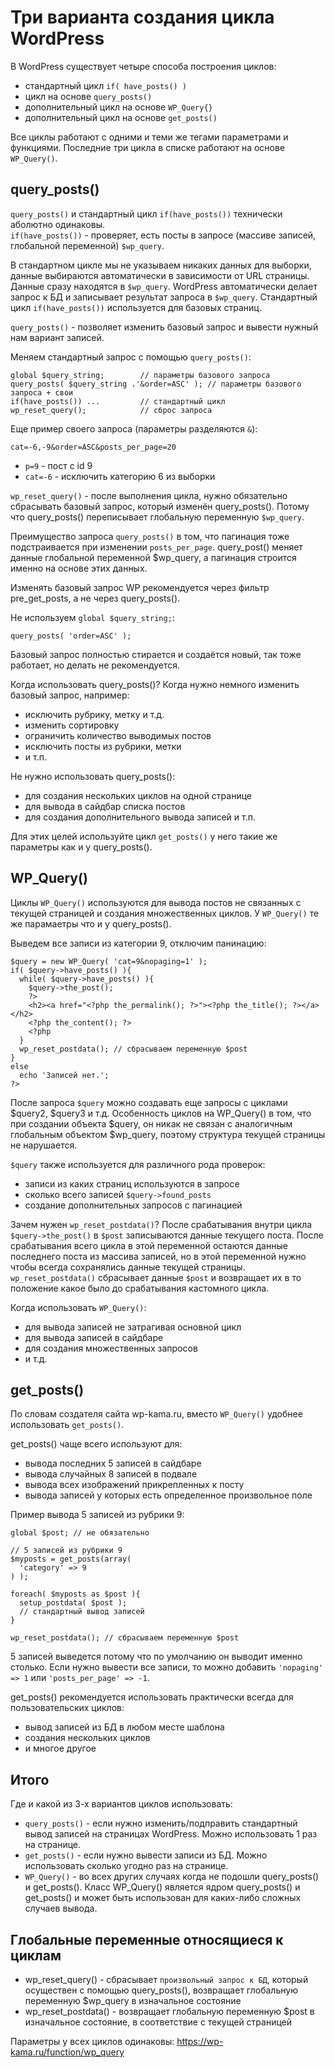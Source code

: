 # Три варианта создания цикла WordPress
В WordPress существует четыре способа построения циклов:
- стандартный цикл `if( have_posts() )`
- цикл на основе `query_posts()`
- дополнительный цикл на основе `WP_Query{}`
- дополнительный цикл на основе `get_posts()`

Все циклы работают с одними и теми же тегами параметрами и функциями. Последние три цикла в списке работают на основе `WP_Query()`.

## query_posts()
`query_posts()` и стандартный цикл `if(have_posts())` технически аболютно одинаковы.  
`if(have_posts())` - проверяет, есть посты в запросе (массиве записей, глобальной переменной) `$wp_query`.

В стандартном цикле мы не указываем никаких данных для выборки, данные выбираются автоматически в зависимости от URL страницы. Данные сразу находятся в `$wp_query`. WordPress автоматически делает запрос к БД и записывает результат запроса в `$wp_query`. Стандартный цикл `if(have_posts())` используется для базовых страниц.

`query_posts()` - позволяет изменить базовый запрос и вывести нужный нам вариант записей.

Меняем стандартный запрос с помощью `query_posts()`:

    global $query_string;        // параметры базового запроса
    query_posts( $query_string .'&order=ASC' ); // параметры базового запроса + свои
    if(have_posts()) ...         // стандартный цикл
    wp_reset_query();            // сброс запроса

Еще пример своего запроса (параметры разделяются `&`):

    cat=-6,-9&order=ASC&posts_per_page=20

- `p=9` - пост с id 9
- `cat=-6` - исключить категорию 6 из выборки

`wp_reset_query()` - после выполнения цикла, нужно обязательно сбрасывать базовый запрос, который изменён query_posts(). Потому что query_posts() переписывает глобальную переменную `$wp_query`.

Преимущество запроса `query_posts()` в том, что пагинация тоже подстраивается при изменении `posts_per_page`. query_post() меняет данные глобальной переменной $wp_query, а пагинация строится именно на основе этих данных.

Изменять базовый запрос WP рекомендуется через фильтр pre_get_posts, а не через query_posts().

Не используем `global $query_string;`:

    query_posts( 'order=ASC' );
    
Базовый запрос полностью стирается и создаётся новый, так тоже работает, но делать не рекомендуется.

Когда использовать query_posts()? Когда нужно немного изменить базовый запрос, например:
- исключить рубрику, метку и т.д.
- изменить сортировку
- ограничить количество выводимых постов
- исключить посты из рубрики, метки
- и т.п.

Не нужно использовать query_posts():
- для создания нескольких циклов на одной странице
- для вывода в сайдбар списка постов
- для создания дополнительного вывода записей и т.п.

Для этих целей используйте цикл `get_posts()` у него такие же параметры как и у query_posts().

## WP_Query()
Циклы `WP_Query()` используются для вывода постов не связанных с текущей страницей и создания множественных циклов. У `WP_Query()` те же парамаетры что и у query_posts().

Выведем все записи из категории 9, отключим панинацию:

    $query = new WP_Query( 'cat=9&nopaging=1' );
    if( $query->have_posts() ){
      while( $query->have_posts() ){
        $query->the_post();
        ?>
        <h2><a href="<?php the_permalink(); ?>"><?php the_title(); ?></a></h2>
        <?php the_content(); ?>
        <?php
      }
      wp_reset_postdata(); // сбрасываем переменную $post
    }
    else
      echo 'Записей нет.';
    ?>

После запроса `$query` можно создавать еще запросы с циклами $query2, $query3 и т.д. Особенность циклов на WP_Query() в том, что при создании объекта $query, он никак не связан с аналогичным глобальным объектом $wp_query, поэтому структура текущей страницы не нарушается.

`$query` также используется для различного рода проверок:
- записи из каких страниц используются в запросе
- сколько всего записей `$query->found_posts`
- создание дополнительных запросов с пагинацией

Зачем нужен `wp_reset_postdata()`? После срабатывания внутри цикла `$query->the_post()` в `$post` записываются данные текущего поста. После срабатывания всего цикла в этой переменной остаются данные последнего поста из массива записей, но в этой переменной нужно чтобы всегда сохранялись данные текущей страницы. `wp_reset_postdata()` сбрасывает данные `$post` и возвращает их в то положение какое было до срабатывания кастомного цикла.

Когда использовать `WP_Query()`:
- для вывода записей не затрагивая основной цикл
- для вывода записей в сайдбаре
- для создания множественных запросов
- и т.д.

## get_posts()
По словам создателя сайта wp-kama.ru, вместо `WP_Query()` удобнее использовать `get_posts()`.

get_posts() чаще всего используют для:
- вывода последних 5 записей в сайдбаре
- вывода случайных 8 записей в подвале
- вывода всех изображений прикрепленных к посту
- вывода записей у которых есть определенное произвольное поле

Пример вывода 5 записей из рубрики 9:

    global $post; // не обязательно

    // 5 записей из рубрики 9
    $myposts = get_posts(array(
      'category' => 9
    ) );

    foreach( $myposts as $post ){
      setup_postdata( $post );
      // стандартный вывод записей
    }

    wp_reset_postdata(); // сбрасываем переменную $post

5 записей выведется потому что по умолчанию он выводит именно столько. Если нужно вывести все записи, то можно добавить `'nopaging' => 1` или `'posts_per_page' => -1`.

get_posts() рекомендуется использовать практически всегда для пользовательских циклов:
- вывод записей из БД в любом месте шаблона
- создания нескольких циклов
- и многое другое

## Итого
Где и какой из 3-х вариантов циклов использовать:
- `query_posts()` - если нужно изменить/подправить стандартный вывод записей на страницах WordPress. Можно использовать 1 раз на странице.
- `get_posts()` - если нужно вывести записи из БД. Можно использовать сколько угодно раз на странице.
- `WP_Query()` - во всех других случаях когда не подошли query_posts() и get_posts(). Класс WP_Query() является ядром query_posts() и get_posts() и может быть использован для каких-либо сложных случаев вывода.

## Глобальные переменные относящиеся к циклам
- wp_reset_query() - сбрасывает `произвольный запрос к БД`, который осуществен с помощью query_posts(), возвращает глобальную переменную $wp_query в изначальное состояние
- wp_reset_postdata() - возвращает глобальную переменную $post в изначальное состояние, в соответствие с текущей страницей

Параметры у всех циклов одинаковы: https://wp-kama.ru/function/wp_query
